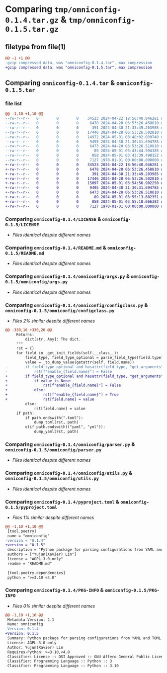 # Comparing `tmp/omniconfig-0.1.4.tar.gz` & `tmp/omniconfig-0.1.5.tar.gz`

## filetype from file(1)

```diff
@@ -1 +1 @@
-gzip compressed data, was "omniconfig-0.1.4.tar", max compression
+gzip compressed data, was "omniconfig-0.1.5.tar", max compression
```

## Comparing `omniconfig-0.1.4.tar` & `omniconfig-0.1.5.tar`

### file list

```diff
@@ -1,10 +1,10 @@
--rw-r--r--   0        0        0    34523 2024-04-22 18:56:40.046281 omniconfig-0.1.4/LICENSE
--rw-r--r--   0        0        0     6478 2024-04-28 06:53:26.458810 omniconfig-0.1.4/README.md
--rw-r--r--   0        0        0      391 2024-04-30 21:33:49.203985 omniconfig-0.1.4/omniconfig/__init__.py
--rw-r--r--   0        0        0    17446 2024-04-28 06:53:26.502810 omniconfig-0.1.4/omniconfig/args.py
--rw-r--r--   0        0        0    14972 2024-05-01 03:48:02.039740 omniconfig-0.1.4/omniconfig/configclass.py
--rw-r--r--   0        0        0     9495 2024-04-30 21:30:31.694785 omniconfig-0.1.4/omniconfig/parser.py
--rw-r--r--   0        0        0     6473 2024-04-28 06:53:26.510810 omniconfig-0.1.4/omniconfig/utils.py
--rw-r--r--   0        0        0       89 2024-05-01 03:43:44.994185 omniconfig-0.1.4/omniconfig/version.py
--rw-r--r--   0        0        0      858 2024-05-01 03:43:39.490152 omniconfig-0.1.4/pyproject.toml
--rw-r--r--   0        0        0     7127 1970-01-01 00:00:00.000000 omniconfig-0.1.4/PKG-INFO
+-rw-r--r--   0        0        0    34523 2024-04-22 18:56:40.046281 omniconfig-0.1.5/LICENSE
+-rw-r--r--   0        0        0     6478 2024-04-28 06:53:26.458810 omniconfig-0.1.5/README.md
+-rw-r--r--   0        0        0      391 2024-04-30 21:33:49.203985 omniconfig-0.1.5/omniconfig/__init__.py
+-rw-r--r--   0        0        0    17446 2024-04-28 06:53:26.502810 omniconfig-0.1.5/omniconfig/args.py
+-rw-r--r--   0        0        0    15097 2024-05-01 03:54:56.902250 omniconfig-0.1.5/omniconfig/configclass.py
+-rw-r--r--   0        0        0     9495 2024-04-30 21:30:31.694785 omniconfig-0.1.5/omniconfig/parser.py
+-rw-r--r--   0        0        0     6473 2024-04-28 06:53:26.510810 omniconfig-0.1.5/omniconfig/utils.py
+-rw-r--r--   0        0        0       89 2024-05-01 03:55:13.602351 omniconfig-0.1.5/omniconfig/version.py
+-rw-r--r--   0        0        0      858 2024-05-01 03:55:18.666382 omniconfig-0.1.5/pyproject.toml
+-rw-r--r--   0        0        0     7127 1970-01-01 00:00:00.000000 omniconfig-0.1.5/PKG-INFO
```

### Comparing `omniconfig-0.1.4/LICENSE` & `omniconfig-0.1.5/LICENSE`

 * *Files identical despite different names*

### Comparing `omniconfig-0.1.4/README.md` & `omniconfig-0.1.5/README.md`

 * *Files identical despite different names*

### Comparing `omniconfig-0.1.4/omniconfig/args.py` & `omniconfig-0.1.5/omniconfig/args.py`

 * *Files identical despite different names*

### Comparing `omniconfig-0.1.4/omniconfig/configclass.py` & `omniconfig-0.1.5/omniconfig/configclass.py`

 * *Files 2% similar despite different names*

```diff
@@ -330,16 +330,20 @@
     Returns:
         dict[str, Any]: The dict.
     """
     rst = {}
     for field in _get_init_fields(self.__class__):
         field_type, field_type_optional = parse_field_type(field.type)
         value = _to_dump_value(getattr(self, field.name))
-        if field_type_optional and hasattr(field_type, "get_arguments") and value is None:
-            rst[f"enable_{field.name}"] = False
+        if field_type_optional and hasattr(field_type, "get_arguments"):
+            if value is None:
+                rst[f"enable_{field.name}"] = False
+            else:
+                rst[f"enable_{field.name}"] = True
+                rst[field.name] = value
         else:
             rst[field.name] = value
     if path:
         if path.endswith(".toml"):
             dump_toml(rst, path)
         elif path.endswith(("yaml", "yml")):
             dump_yaml(rst, path)
```

### Comparing `omniconfig-0.1.4/omniconfig/parser.py` & `omniconfig-0.1.5/omniconfig/parser.py`

 * *Files identical despite different names*

### Comparing `omniconfig-0.1.4/omniconfig/utils.py` & `omniconfig-0.1.5/omniconfig/utils.py`

 * *Files identical despite different names*

### Comparing `omniconfig-0.1.4/pyproject.toml` & `omniconfig-0.1.5/pyproject.toml`

 * *Files 1% similar despite different names*

```diff
@@ -1,10 +1,10 @@
 [tool.poetry]
 name = "omniconfig"
-version = "0.1.4"
+version = "0.1.5"
 description = "Python package for parsing configurations from YAML and TOML and command-line interface."
 authors = ["Yujun(Xavier) Lin"]
 license = "AGPL-3.0-only"
 readme = "README.md"
 
 [tool.poetry.dependencies]
 python = ">=3.10 <4.0"
```

### Comparing `omniconfig-0.1.4/PKG-INFO` & `omniconfig-0.1.5/PKG-INFO`

 * *Files 0% similar despite different names*

```diff
@@ -1,10 +1,10 @@
 Metadata-Version: 2.1
 Name: omniconfig
-Version: 0.1.4
+Version: 0.1.5
 Summary: Python package for parsing configurations from YAML and TOML and command-line interface.
 License: AGPL-3.0-only
 Author: Yujun(Xavier) Lin
 Requires-Python: >=3.10,<4.0
 Classifier: License :: OSI Approved :: GNU Affero General Public License v3
 Classifier: Programming Language :: Python :: 3
 Classifier: Programming Language :: Python :: 3.10
```

